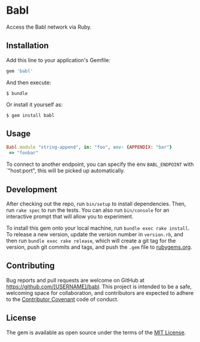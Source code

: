 # Babl

Access the Babl network via Ruby.

## Installation

Add this line to your application's Gemfile:

```ruby
gem 'babl'
```

And then execute:

    $ bundle

Or install it yourself as:

    $ gem install babl

## Usage

```ruby
Babl.module "string-append", in: "foo", env: {APPENDIX: "bar"}
 => "foobar"
```

To connect to another endpoint, you can specify the env `BABL_ENDPOINT` with `"host:port", this will be picked up automatically.

## Development

After checking out the repo, run `bin/setup` to install dependencies. Then, run `rake spec` to run the tests. You can also run `bin/console` for an interactive prompt that will allow you to experiment.

To install this gem onto your local machine, run `bundle exec rake install`. To release a new version, update the version number in `version.rb`, and then run `bundle exec rake release`, which will create a git tag for the version, push git commits and tags, and push the `.gem` file to [rubygems.org](https://rubygems.org).

## Contributing

Bug reports and pull requests are welcome on GitHub at https://github.com/[USERNAME]/babl. This project is intended to be a safe, welcoming space for collaboration, and contributors are expected to adhere to the [Contributor Covenant](contributor-covenant.org) code of conduct.


## License

The gem is available as open source under the terms of the [MIT License](http://opensource.org/licenses/MIT).


